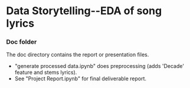 # Data Storytelling--EDA of song lyrics

### Doc folder

The doc directory contains the report or presentation files. 

+ "generate processed data.ipynb" does preprocessing (adds 'Decade' feature and stems lyrics).
+ See "Project Report.ipynb" for final deliverable report.
